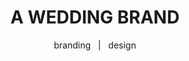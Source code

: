 ---
layout: gallery
title: A WEDDING BRAND
subtitle: branding &nbsp;&nbsp;|&nbsp;&nbsp; design
permalink: /illustration16/
desc: Illustration and design for wedding retail. The project included the design of dress labels, business cards and brochures. 
pickerImage: /imgs/illustration/wedding-brand/shoe-frame-thumb.jpg
images:
  - desktop: /imgs/illustration/wedding-brand/desktop/peticoats-dt.jpg
    mobile: /imgs/illustration/wedding-brand/mobile/peticoats-m.jpg
    caption: fashion illustration
  - desktop: /imgs/illustration/wedding-brand/desktop/dress-label-dt.jpg
    mobile: /imgs/illustration/wedding-brand/mobile/dress-label-m.jpg
    caption: fashion illustration
  - desktop: /imgs/illustration/wedding-brand/desktop/shoe-frame-dt.jpg
    mobile: /imgs/illustration/wedding-brand/mobile/shoe-frame-m.jpg
    caption: fashion illustration
  - desktop: /imgs/illustration/wedding-brand/desktop/dress-negative-dt.jpg
    mobile: /imgs/illustration/wedding-brand/mobile/dress-negative-m.jpg
    caption: fashion illustration
---